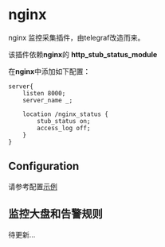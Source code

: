 # nginx

nginx 监控采集插件，由telegraf改造而来。

该插件依赖**nginx**的 **http_stub_status_module**

在**nginx**中添加如下配置：
```nginx
server{
    listen 8000;
    server_name _;
    
    location /nginx_status {
        stub_status on;
        access_log off;
    }
}
```
## Configuration

请参考配置[示例](../../conf/input.nginx/nginx.toml)

## 监控大盘和告警规则

待更新...